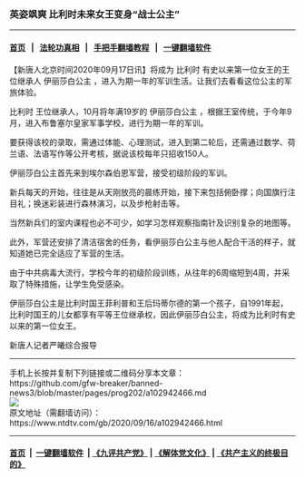 ### 英姿飒爽 比利时未来女王变身“战士公主”
------------------------

#### [首页](https://github.com/gfw-breaker/banned-news3/blob/master/README.md) &nbsp;&nbsp;|&nbsp;&nbsp; [法轮功真相](https://github.com/begood0513/basic/blob/master/README.md)  &nbsp;&nbsp;|&nbsp;&nbsp; [手把手翻墙教程](https://github.com/gfw-breaker/guides/wiki)  &nbsp;&nbsp;|&nbsp;&nbsp; [一键翻墙软件](https://github.com/gfw-breaker/nogfw/blob/master/README.md)  



<div><div class="post_content" itemprop="articleBody">
 <p>
  【新唐人北京时间2020年09月17日讯】将成为
  <ok href="https://www.ntdtv.com/gb/比利时.htm">
   比利时
  </ok>
  有史以来第一位女王的王位继承人
  <ok href="https://www.ntdtv.com/gb/伊丽莎白公主.htm">
   伊丽莎白公主
  </ok>
  ，进入为期一年的军训生活。让我们去看看这位公主的军旅体验。
 </p>
 <p>
  <ok href="https://www.ntdtv.com/gb/比利时.htm">
   比利时
  </ok>
  王位继承人，10月将年满19岁的
  <ok href="https://www.ntdtv.com/gb/伊丽莎白公主.htm">
   伊丽莎白公主
  </ok>
  ，根据王室传统，于今年9月，进入布鲁塞尔皇家军事学校，进行为期一年的军训。
 </p>
 <p>
  要获得该校的录取，需通过体能、心理测试，进入到第二轮后，还需通过数学、荷兰语、法语写作等公开考核，据说该校每年只招收150人。
 </p>
 <p>
  伊丽莎白公主首先来到埃尔森伯恩军营，接受初级阶段的军训。
 </p>
 <p>
  新兵每天的开始，往往是从天刚放亮的晨练开始，接下来包括俯卧撑；向国旗行注目礼；换迷彩装进行森林演习，以及步枪射击等。
 </p>
 <p>
  当然新兵们的室内课程也必不可少，如学习怎样观察指南针及识别复杂的地图等。
 </p>
 <p>
  此外，军营还安排了清洁宿舍的任务，看伊丽莎白公主与他人配合干活的样子，就知道她已完全适应了军营的生活。
 </p>
 <p>
  由于中共病毒大流行，学校今年的初级阶段训练，从往年的6周缩短到4周，并采取了特殊措施，让学生免受感染。
 </p>
 <p>
  伊丽莎白公主是比利时国王菲利普和王后玛蒂尔德的第一个孩子，自1991年起，比利时国王的儿女都享有平等王位继承权，因此伊丽莎白公主，将成为比利时有史以来的第一位女王。
 </p>
 <p>
  新唐人记者严曦综合报导
 </p>
 <div class="single_ad">
 </div>
</div>
</div>
<hr/>
手机上长按并复制下列链接或二维码分享本文章：<br/>
https://github.com/gfw-breaker/banned-news3/blob/master/pages/prog202/a102942466.md <br/>
<a href='https://github.com/gfw-breaker/banned-news3/blob/master/pages/prog202/a102942466.md'><img src='https://github.com/gfw-breaker/banned-news3/blob/master/pages/prog202/a102942466.md.png'/></a> <br/>
原文地址（需翻墙访问）：https://www.ntdtv.com/gb/2020/09/16/a102942466.html


------------------------
#### [首页](https://github.com/gfw-breaker/banned-news3/blob/master/README.md) &nbsp;|&nbsp; [一键翻墙软件](https://github.com/gfw-breaker/nogfw/blob/master/README.md) &nbsp;| [《九评共产党》](https://github.com/gfw-breaker/9ping.md/blob/master/README.md#九评之一评共产党是什么) | [《解体党文化》](https://github.com/gfw-breaker/jtdwh.md/blob/master/README.md) | [《共产主义的终极目的》](https://github.com/gfw-breaker/gczydzjmd.md/blob/master/README.md)


<img src='http://gfw-breaker.win/banned-news3/pages/prog202/a102942466.md' width='0px' height='0px'/>